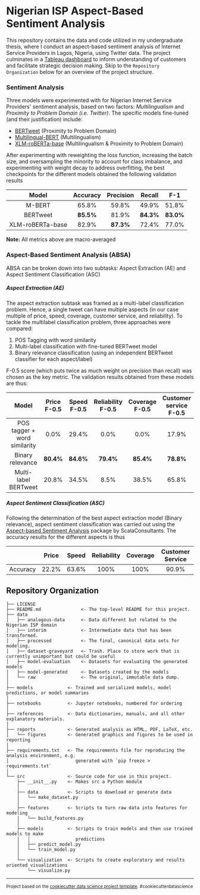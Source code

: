 Nigerian ISP Aspect-Based Sentiment Analysis
==============================
This repository contains the data and code utilized in my undergraduate thesis, where I conduct an aspect-based sentiment analysis of Internet Service Providers in Lagos, Nigeria, using Twitter data. The project culminates in a [Tableau dashboard](https://public.tableau.com/app/profile/korede.akande/viz/SpectranetDashboardV2/Spectranet?publish=yes) to inform understanding of customers and facilitate strategic decision making. Skip to the `Repository Organization` below for an overview of the project structure.

### Sentiment Analysis
Three models were experimented with for Nigerian Internet Service Providers' sentiment analysis, based on two factors: *Multilingualism* and *Proximity to Problem Domain (i.e. Twitter)*. The specific models fine-tuned (and their justification) include:
- [BERTweet](https://huggingface.co/finiteautomata/bertweet-base-sentiment-analysis) (Proximity to Problem Domain)
- [Multilingual-BERT](https://huggingface.co/bert-base-multilingual-cased) (Multilingualism)
- [XLM-roBERTa-base](https://huggingface.co/cardiffnlp/twitter-xlm-roberta-base-sentiment) (Multilingualism & Proximity to Problem Domain)

After experimenting with reweighting the loss function, increasing the batch size, and oversampling the minority to account for class imbalance, and experimenting with weight decay to address overfitting, the best checkpoints for the different models obtained the following validation results

|       Model      | Accuracy     | Precision | Recall |  F-1  |
|:----------------:|:------------:|:---------:|:------:|:-----:|
|      M-BERT      |   65.8%      |   59.8%   |  49.9% | 51.8% |
|     BERTweet     |   **85.5%**  |   81.9%   |  **84.3%** | **83.0%** |
| XLM-roBERTa-base |   82.9%      |   **87.3%**   |  72.4% | 77.0% |
**Note:** All metrics above are macro-averaged

### Aspect-Based Sentiment Analysis (ABSA)
ABSA can be broken down into two subtasks: Aspect Extraction (AE) and Aspect Sentiment Classification (ASC)

##### Aspect Extraction (AE)
The aspect extraction subtask was framed as a multi-label classification problem. Hence, a single tweet can have multiple aspects (in our case multiple of price, speed, coverage, customer service, and reliability). To tackle the multilabel classification problem, three approaches were compared:

1. POS Tagging with word similarity
2. Multi-label classification with fine-tuned BERTweet model
3. Binary relevance classification (using an independent BERTweet classifier for each aspect/label)

F-0.5 score (which puts twice as much weight on precision than recall) was chosen as the key metric. The validation results obtained from these models are thus:

|                        Model | Price F-0.5 | Speed F-0.5 | Reliability F-0.5 | Coverage F-0.5 | Customer service F-0.5 |
|:-----------------------------:|:------------:|:------------:|:------------------:|:---------------:|:-----------------------:|
| POS tagger + word similarity |        0.0% |       29.4% |              0.0% |           0.0% |                  17.9% |
|             Binary relevance |       **80.4%** |       **84.6%** |             **79.4%** |          **85.4%** |                  **78.8%** |
|         Multi-label BERTweet |       20.8% |       34.5% |              8.5% |          38.5% |                  65.8% |


##### Aspect Sentiment Classification (ASC)
Following the determination of the best aspect extraction model (Binary relevance), aspect sentiment classification was carried out using the [Aspect-based Sentiment Analysis](https://github.com/ScalaConsultants/Aspect-Based-Sentiment-Analysis) package by ScalaConsultants. The accuracy results for the different aspects is thus

|          | Price | Speed | Reliability | Coverage | Customer Service |
|:--------:|:-----:|:-----:|:-----------:|:--------:|:----------------:|
| Accuracy | 22.2% | 63.6% |     100%    |   100%   |       90.9%       |



Repository Organization
------------

    ├── LICENSE
    ├── README.md               <- The top-level README for this project.
    ├── data
    │   ├── analogous-data      <- Data different but related to the Nigerian ISP domain
    │   ├── interim             <- Intermediate data that has been transformed.
    │   ├── processed           <- The final, canonical data sets for modeling.
    │   ├── dataset-graveyard   <- Trash. Place to store work that is currently unimportant but could be useful
    │   ├── model-evaluation    <- Datasets for evaluating the generated models
    │   ├── model-generated     <- Datasets created by the models
    │   └── raw                 <- The original, immutable data dump.
    │
    ├── models             <- Trained and serialized models, model predictions, or model summaries
    │
    ├── notebooks          <- Jupyter notebooks, numbered for ordering
    │
    ├── references         <- Data dictionaries, manuals, and all other explanatory materials.
    │
    ├── reports            <- Generated analysis as HTML, PDF, LaTeX, etc.
    │   └── figures        <- Generated graphics and figures to be used in reporting
    │
    ├── requirements.txt   <- The requirements file for reproducing the analysis environment, e.g.
    │                         generated with `pip freeze > requirements.txt`
    │
    └── src                <- Source code for use in this project.
        ├── __init__.py    <- Makes src a Python module
        │
        ├── data           <- Scripts to download or generate data
        │   └── make_dataset.py
        │
        ├── features       <- Scripts to turn raw data into features for modeling
        │   └── build_features.py
        │
        ├── models         <- Scripts to train models and then use trained models to make
        │   │                 predictions
        │   ├── predict_model.py
        │   └── train_model.py
        │
        └── visualization  <- Scripts to create exploratory and results oriented visualizations
            └── visualize.py
--------

<p><small>Project based on the <a target="_blank" href="https://drivendata.github.io/cookiecutter-data-science/">cookiecutter data science project template</a>. #cookiecutterdatascience</small></p>
